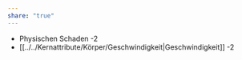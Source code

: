 ```yaml
---
share: "true"
---
```

- Physischen Schaden -2  
- [[../../Kernattribute/Körper/Geschwindigkeit|Geschwindigkeit]] -2